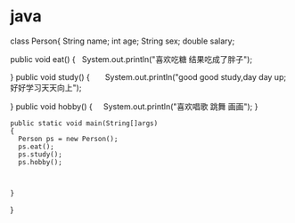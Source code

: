 # java

class Person{
   String name;
   int age;
   String sex;
   double salary;
   
   public void eat()
   {
       System.out.println("喜欢吃糖 结果吃成了胖子");
   
   }
   public void  study()
   {
       System.out.println("good good study,day day up; 好好学习天天向上");
   
   }
   public void hobby()
   {
      System.out.println("喜欢唱歌 跳舞 画画");
   }




    public static void main(String[]args)
    {
      Person ps = new Person();
      ps.eat();
      ps.study();
      ps.hobby();
    
    
    
    }
}
